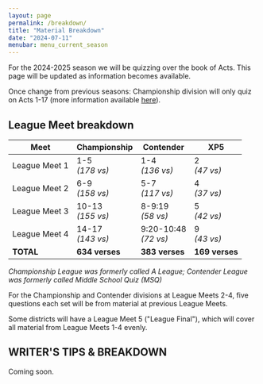 ```yaml
---
layout: page
permalink: /breakdown/
title: "Material Breakdown"
date: "2024-07-11"
menubar: menu_current_season
---
```


For the 2024-2025 season we will be quizzing over the book of Acts. This page will be updated as information becomes available.

Once change from previous seasons: Championship division will only quiz on Acts 1-17 (more information available [here](https://biblequiz.com/2024/01/changes-for-acts-season)).

## League Meet breakdown

| **Meet**      | **Championship**     | **Contender**            | **XP5**         |
| ------------- | -------------------- | ------------------------ | --------------- |
| League Meet 1 | 1-5<br/>_(178 vs)_   | 1-4<br/>_(136 vs)_       | 2<br/>_(47 vs)_ |
| League Meet 2 | 6-9<br/>_(158 vs)_   | 5-7<br/>_(117 vs)_       | 4<br/>_(37 vs)_ |
| League Meet 3 | 10-13<br/>_(155 vs)_ | 8-9:19<br/>_(58 vs)_     | 5<br/>_(42 vs)_ |
| League Meet 4 | 14-17<br/>_(143 vs)_ | 9:20-10:48<br/>_(72 vs)_ | 9<br/>_(43 vs)_ |
| **TOTAL**     | **634 verses**       | **383 verses**           | **169 verses**  |

_Championship League was formerly called A League; Contender League was formerly called Middle School Quiz (MSQ)_

For the Championship and Contender divisions at League Meets 2-4, five questions each set will be from material at previous League Meets.

Some districts will have a League Meet 5 ("League Final"), which will cover all material from League Meets 1-4 evenly.

## WRITER'S TIPS & BREAKDOWN

Coming soon.

<!--
### Championship written by Danielle Mori

**General Tips**
- Generally, questions will be easy to interrupt except Statement and Questions or Scripture-text Questions. Pay attention to what the introductory remarks say as well as what they do not say.
- Knowing unique words, chapter analysis, conditional “if” statements, “let us” commands, and “do not“ commands will be valuable for teams.
- Application Questions will be used for Leagues 1 – 4 only
- Locators will shift from section titles to chapters as we approach Regionals/Nationals

**10-point Questions**
- The difficulty will be similar for all levels. (League Meet 1 and National Finals are identical in difficulty.) - All answers will come from a single verse and will usually require 7 words or less

**League Meet 1-4**
- 20s: These questions will typically be 8 words or more and will come from a single verse. I will emphasize an understanding of fundamental knowledge at this level. (Giving verses in essence, chapter analysis, references, and knowledge of unique words are paramount at this stage)
- 30s: These questions will require answers almost always from a single verse, but answers will be longer than 20-point questions. It will be important to know how to quote by verse reference, know all section titles and verse references, as well as understand some basic cross-referencing from withing the same chapter.

**League Meet 5/League Finals**
- 20s/30s The difficulty will remain the same as League Meet 1-4, but cover all material cumulatively.

**District Finals**
- 20s: Question difficulty will increase slightly, with many questions coming from 2 verses. Chapter analysis will be used in greater capacity and basic concordance-type questions will be introduced.
- 30s: Question difficulty will increase significantly, with questions coming from 3 verses on average. Chapter analysis will be used in greater capacity and basic concordance that cross references different chapter and books (i.e. from both Romans and James) will be introduced.

**Regional Finals**
- 20s: Mastery of the material will be highly advantageous. Questions will cover 1 – 3 verses, and concordance questions appearing with greater frequency,
- 30s: Mastery of the material will be highly advantageous. Questions will cover 3 – 4 verses, with the introduction of chapter analysis by book and concordance-type questions increasing in difficulty.

**National Finals**
- 20s: Mastery of the material will be required. Questions will typically cover 1 – 4 verses, along with knowing chapter analysis, references, and unique words over all the material. Concordance-type questions will be asked frequently.
- 30s: Mastery of the material will be required. Questions will typically cover 4 – 7 verses, along with knowing chapter analysis, references and unique words over all the material. Concordance-type questions will be asked frequently.



### Contender/XP5 written by Jon Galliers

**General Style**

I favor questions that will help you understand the text being studied. In my questions, I rely on the wording from the Scripture rather than use my own. There will be a few cases where the Scripture would make the question too wordy or complicated so I do use my own. However, when in doubt use the Scripture to finish interrupted questions.

I attempt to use all the varieties of question and answer types. I like lists and multi-part answers.

My Statement and questions are focused on understanding Scriptural truths, thus they will be difficult to interrupt until after the statement is complete. The Contender Study and Practice questions will show a sampling of all the types of questions you will see throughout the quiz season.

**By Point Value**

10-point questions will be no longer than three words throughout the entire season (articles don't count ie. the Lord Jesus Christ.) This is not a contestable standard but is the pattern I am using.

Early in the season expect the 20 point questions that are not from the Study Questions to be small segments of verses, and growing in length as the season progresses.

30 point questions will be longer sections of verses or the entire verse depending on verse length for league meets, getting longer with League 5/League Finals, District Finals, and Regional Finals. The last few sets of the Practice Questions will show samplings of the harder questions that will appear in these later meets.

**XP5**

The first 12 questions will be matched so that the same point value is read to both teams. Of the first 12 questions 10 will be from the Contender Study Questions.

Question number 13 will be a 30 that will either be an application question or harder 30 point question.

There will be a total of two application questions between questions 13 and 18. They will only come from the chapters being studied for this league meet.

There will be no review questions from previous material.

**Contender**

Questions will come in no particular order and I like to mix up where point values appear.

League meets 2-4 will have 75% of the new material with 25% review from previous material.

Application questions will appear in questions 11-20. They will come only from the new
material for the league meet.

League 1 will have 10 questions from the Contender Study Questions in each round.
Leagues 2-4 will have 5 in each round. -->
